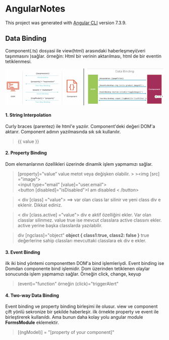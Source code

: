 # AngularNotes

This project was generated with [Angular CLI](https://github.com/angular/angular-cli) version 7.3.9.

## Data Binding
Component(.ts) dosyasi ile view(html) arasındaki haberleşmeyi(veri taşınmasını )sağlar.
örneğin: Html bir verinin aktarılması, html de bir eventin tetiklenmesi.

![Alt text](/src/assets/data-binding.PNG )


#### 1. String Interpolation
Curly braces (parentez) ile html'e yazılır.
Component'deki değeri DOM'a aktarır. Component adının yazılmasında sık sık kullanılır.
> {{ value }}

#### 2. Property Binding 
Dom elemanlarının özellikleri üzerinde dinamik işlem yapmamızı sağlar.

> [property]=”value”
> value metot veya değişken olabilir.     > ><img [src] ="image">    
><input type="email" [value]="user.email">    
> <button [disabled]="isDisabled">I am disabled < /button>

> < div [class] ="value"> ==> var olan class lar silinir ve yeni class div e eklenir. Dikkat ediniz.

> < div [class.active] ="value"> div e aktif özelliğini ekler. Var olan classlar silinmez. value true ise mevcut classlara  active classını ekler. active yerine başka classlarda yazılabilir.

> div [ngclass]="object"
**object { class1:true, class2: false }**  true değerlerine sahip classları mevcuttaki classlara ek div e ekler.


#### 3. Event Binding
ilk iki bind yöntemi componentten DOM'a   bind işlemleriydi.
Event binding ise  Domdan componente bind işlemidir.
Dom üzerinden tetiklenen olaylar sonucunda işlem yapmamızı sağlar.
Örneğin click, change, keyup
> (event)="function"  örneğin (click)="triggerAlert"

#### 4. Two-way Data Binding
Event binding ve property binding birleşimi ile olusur. view ve component çift yönlü sekronize bir şekilde haberleşir.
ilk örnekte property ve event ile birleştirerek kullanıldı. Ama bunun daha kolay yolu angular module **FormsModule** eklemektir. 

> [(ngModel)] = "[property of your component]"  